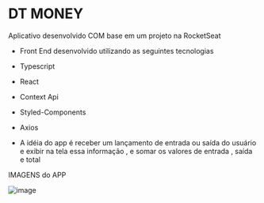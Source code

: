 # DT MONEY
Aplicativo desenvolvido COM base em um projeto na RocketSeat

- Front End desenvolvido utilizando as seguintes tecnologias

- Typescript
- React
- Context Api
- Styled-Components
- Axios


- A idéia do app é receber um lançamento de entrada ou saída do usuário e exibir na tela essa informação , e somar os valores de entrada ,  saída e total


 IMAGENS do APP
 
 ![image](https://user-images.githubusercontent.com/44759759/114342213-d8ec4e00-9b31-11eb-9e28-f2397a678263.png)
